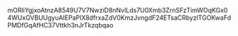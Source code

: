 mORliYgjxoAtnzA8549U7V7NwziD8nNvlLds7U0Xmb3ZrnSFzTimWOqKGx04WUxGVBUUgyuAIEPaPlX8dfrxaZdV0KmzJvngdF24ETsaCRbyzlTGOKwaFdPMDfGqAfHC37Vttkh3nJrTkzqbqao